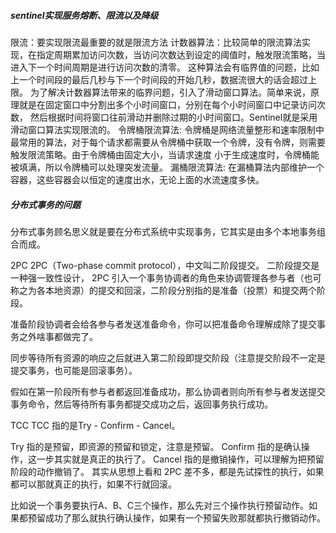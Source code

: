 ##### sentinel实现服务熔断、限流以及降级

限流：要实现限流最重要的就是限流方法
  计数器算法：比较简单的限流算法实现，在指定周期累加访问次数，当访问次数达到设定的阈值时，触发限流策略，当进入下一个时间周期是进行访问次数的清零。
     这种算法会有临界值的问题，比如上一个时间段的最后几秒与下一个时间段的开始几秒，数据流很大的话会超过上限。
  为了解决计数器算法带来的临界问题，引入了滑动窗口算法。简单来说，原理就是在固定窗口中分割出多个小时间窗口，分别在每个小时间窗口中记录访问次数，
     然后根据时间将窗口往前滑动并删除过期的小时间窗口。Sentinel就是采用滑动窗口算法实现限流的。
  令牌桶限流算法:
     令牌桶是网络流量整形和速率限制中最常用的算法，对于每个请求都需要从令牌桶中获取一个令牌，没有令牌，则需要触发限流策略。由于令牌桶由固定大小，当请求速度
     小于生成速度时，令牌桶能被填满，所以令牌桶可以处理突发流量。
  漏桶限流算法:
     在漏桶算法内部维护一个容器，这些容器会以恒定的速度出水，无论上面的水流速度多快。

##### 分布式事务的问题

分布式事务顾名思义就是要在分布式系统中实现事务，它其实是由多个本地事务组合而成。
 
 2PC
   2PC（Two-phase commit protocol），中文叫二阶段提交。 二阶段提交是一种强一致性设计，
   2PC 引入一个事务协调者的角色来协调管理各参与者（也可称之为各本地资源）的提交和回滚，二阶段分别指的是准备（投票）和提交两个阶段。
   
   准备阶段协调者会给各参与者发送准备命令，你可以把准备命令理解成除了提交事务之外啥事都做完了。
   
   同步等待所有资源的响应之后就进入第二阶段即提交阶段（注意提交阶段不一定是提交事务，也可能是回滚事务）。
   
   假如在第一阶段所有参与者都返回准备成功，那么协调者则向所有参与者发送提交事务命令，然后等待所有事务都提交成功之后，返回事务执行成功。
   
 TCC 
   TCC 指的是Try - Confirm - Cancel。
   
   Try 指的是预留，即资源的预留和锁定，注意是预留。
   Confirm 指的是确认操作，这一步其实就是真正的执行了。
   Cancel 指的是撤销操作，可以理解为把预留阶段的动作撤销了。
   其实从思想上看和 2PC 差不多，都是先试探性的执行，如果都可以那就真正的执行，如果不行就回滚。
   
   比如说一个事务要执行A、B、C三个操作，那么先对三个操作执行预留动作。如果都预留成功了那么就执行确认操作，如果有一个预留失败那就都执行撤销动作。
 